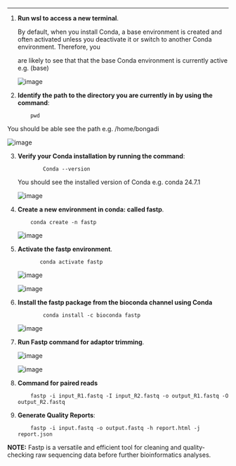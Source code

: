 

    

 



____________________________________________________________________________________________________________________________

1.	**Run wsl to access a **new** terminal**.

    By default, when you install Conda, a base environment is created and often activated unless you deactivate it or switch to another Conda environment. Therefore, you

  	are likely to see that that the base Conda environment is currently active e.g.  (base) 
 
       ![image](https://github.com/user-attachments/assets/2eb36a88-5da4-4836-b302-27177483d069)

2.	**Identify the path to the directory you are currently in by using the command**:  

            pwd
     
 You should be able see the path e.g.    /home/bongadi

     
  ![image](https://github.com/user-attachments/assets/7c74c800-db93-41af-b71c-8f2d445b8034)


3.	**Verify your Conda installation by running the command**:     

  	        	Conda --version 

  	 You should see the installed version of Conda e.g. conda 24.7.1

      ![image](https://github.com/user-attachments/assets/b6e69efc-1458-4857-8d76-3d30c8988667)


5.	**Create a new environment in conda: called fastp**.

            conda create -n fastp
             
    ![image](https://github.com/user-attachments/assets/fdeb768a-bbef-4ed2-81c8-0bfd08495b1c)


6.	**Activate the fastp environment**.
               
               conda activate fastp
            
     ![image](https://github.com/user-attachments/assets/7afede52-2ac3-46b6-8036-4aa507c670ce)

     ![image](https://github.com/user-attachments/assets/6b767b30-c7c7-42e2-ab7b-192f56accc29)


6.	**Install the fastp package from the bioconda channel using Conda**

                conda install -c bioconda fastp
     
     ![image](https://github.com/user-attachments/assets/507451c4-322d-48ae-884e-9e596a551d5d)

 
7.	**Run Fastp command for adaptor trimming**.
          
   	 ![image](https://github.com/user-attachments/assets/df400f38-450a-4ee0-b064-cdf3285610e4)

   	 ![image](https://github.com/user-attachments/assets/31f6aa17-87df-4c08-a14c-b68e80a452e4)

8.	**Command for paired reads** 

  	        fastp -i input_R1.fastq -I input_R2.fastq -o output_R1.fastq -O output_R2.fastq

10.	**Generate Quality Reports**:

            fastp -i input.fastq -o output.fastq -h report.html -j report.json

**NOTE:** Fastp is a versatile and efficient tool for cleaning and quality-checking raw sequencing data before further bioinformatics analyses.
     


